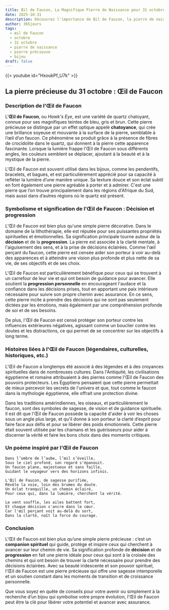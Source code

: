 ```yaml
---
title: Œil de Faucon, La Magnifique Pierre de Naissance pour 31 octobre
date: 2025-10-31
description: Découvrez l'importance de Œil de Faucon, la pierre de naissance du 31 octobre qui symbolise Décision et progression. Laissez sa beauté et sa signification illuminer votre journée.
author: 365jours
tags:
  - œil de Faucon
  - octobre
  - 31 octobre
  - pierre de naissance
  - pierre précieuse
  - bijou
draft: false
---
```


{{< youtube id="HxoukPf_U7k" >}}

## La pierre précieuse du 31 octobre : Œil de Faucon

### Description de l'Œil de Faucon

L'**Œil de Faucon**, ou _Hawk's Eye_, est une variété de quartz chatoyant, connue pour ses magnifiques teintes de bleu, gris et brun. Cette pierre précieuse se distingue par un effet optique appelé **chatoyance**, qui crée une brillance soyeuse et mouvante à la surface de la pierre, semblable à l’œil d’un faucon. Ce phénomène se produit grâce à la présence de fibres de crocidolite dans le quartz, qui donnent à la pierre cette apparence fascinante. Lorsque la lumière frappe l'Œil de Faucon sous différents angles, les couleurs semblent se déplacer, ajoutant à la beauté et à la mystique de la pierre.

L'Œil de Faucon est souvent utilisé dans les bijoux, comme les pendentifs, bracelets, et bagues, et est particulièrement apprécié pour sa capacité à refléter la lumière d’une manière unique. Sa texture douce et son éclat subtil en font également une pierre agréable à porter et à admirer. C'est une pierre que l’on trouve principalement dans les régions d'Afrique du Sud, mais aussi dans d’autres régions où le quartz est présent.

### Symbolisme et signification de l'Œil de Faucon : Décision et progression

L'Œil de Faucon est bien plus qu'une simple pierre décorative. Dans le domaine de la lithothérapie, elle est réputée pour ses puissantes propriétés spirituelles et émotionnelles. Sa signification principale tourne autour de la **décision** et de la **progression**. La pierre est associée à la clarté mentale, à l'aiguisement des sens, et à la prise de décisions éclairées. Comme l'œil perçant du faucon, cette pierre est censée aider son porteur à voir au-delà des apparences et à atteindre une vision plus profonde et plus nette de sa vie, de ses objectifs et de ses choix.

L'Œil de Faucon est particulièrement bénéfique pour ceux qui se trouvent à un carrefour de leur vie et qui ont besoin de guidance pour avancer. Elle soutient la **progression personnelle** en encourageant l'audace et la confiance dans les décisions prises, tout en apportant une paix intérieure nécessaire pour suivre son propre chemin avec assurance. En ce sens, cette pierre incite à prendre des décisions qui ne sont pas seulement dictées par les émotions, mais également par une compréhension profonde de soi et de ses besoins.

De plus, l'Œil de Faucon est censé protéger son porteur contre les influences extérieures négatives, agissant comme un bouclier contre les doutes et les distractions, ce qui permet de se concentrer sur les objectifs à long terme.

### Histoires liées à l'Œil de Faucon (légendaires, culturelles, historiques, etc.)

L'Œil de Faucon a longtemps été associé à des légendes et à des croyances spirituelles dans de nombreuses cultures. Dans l'Antiquité, les civilisations égyptienne et romaine attribuaient à des pierres comme l'Œil de Faucon des pouvoirs protecteurs. Les Égyptiens pensaient que cette pierre permettait de mieux percevoir les secrets de l'univers et que, tout comme le faucon dans la mythologie égyptienne, elle offrait une protection divine.

Dans les traditions amérindiennes, les oiseaux, et particulièrement le faucon, sont des symboles de sagesse, de vision et de guidance spirituelle. Il est dit que l'Œil de Faucon possède la capacité d'aider à voir les choses sous un angle plus large, et qu'il donne à son porteur la clarté d’esprit pour faire face aux défis et pour se libérer des poids émotionnels. Cette pierre était souvent utilisée par les chamans et les guérisseurs pour aider à discerner la vérité et faire les bons choix dans des moments critiques.

### Un poème inspiré par l'Œil de Faucon

	Dans l’ombre de l’aube, l’œil s’éveille,  
	Sous le ciel profond, son regard s'épanouit.  
	Un faucon plane, majestueux et sans faille,  
	Guidant le voyageur vers des horizons infinis.
	
	L'Œil de Faucon, de sagesse purifiée,  
	Révèle la voie, loin des brumes du doute.  
	Un éclat tranquille, un chemin éclairé,  
	Pour ceux qui, dans la lumière, cherchent la vérité.
	
	Le vent souffle, les ailes battent fort,  
	Et chaque décision s'ancre dans le cœur.  
	Car l'œil perçant voit au-delà du sort,  
	Dans la clarté, naît la force du courage.

### Conclusion

L'Œil de Faucon est bien plus qu’une simple pierre précieuse : c’est un **companion spirituel** qui guide, protège et inspire ceux qui cherchent à avancer sur leur chemin de vie. Sa signification profonde de **décision** et de **progression** en fait une pierre idéale pour ceux qui sont à la croisée des chemins et qui ont besoin de trouver la clarté nécessaire pour prendre des décisions éclairées. Avec sa beauté iridescente et son pouvoir spirituel, l'Œil de Faucon est une pierre précieuse qui offre une sagesse intemporelle et un soutien constant dans les moments de transition et de croissance personnelle.

Que vous soyez en quête de conseils pour votre avenir ou simplement à la recherche d’un bijou qui symbolise votre propre évolution, l'Œil de Faucon peut être la clé pour libérer votre potentiel et avancer avec assurance.